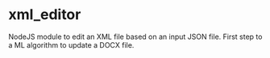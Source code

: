 # xml_editor
NodeJS module to edit an XML file based on an input JSON file. First step to a ML algorithm to update a DOCX file.
